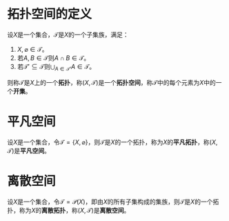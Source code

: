 # 拓扑空间的定义

设$X$是一个集合，$\mathcal{T}$是$X$的一个子集族，满足：
1. $X,\varnothing\in\mathcal{T}$。
1. 若$A,B\in\mathcal{T}$则$A\cap B\in\mathcal{T}$。
1. 若$\mathcal{T}'\subseteq\mathcal{T}$则$\bigcup_{A\in\mathcal{T}'}A\in\mathcal{T}$。

则称$\mathcal{T}$是$X$上的一个**拓扑**，称$(X,\mathcal{T})$是一个**拓扑空间**，称$\mathcal{T}$中的每个元素为$X$中的一个**开集**。

# 平凡空间

设$X$是一个集合，令$\mathcal{T} = \{X,\varnothing\}$，则$\mathcal{T}$是$X$的一个拓扑，称为$X$的<b>平凡拓扑</b>，称$(X,\mathcal{T})$是<b>平凡空间</b>。

# 离散空间

设$X$是一个集合，令$\mathcal{T} = \mathcal{P}(X)$，即由$X$的所有子集构成的集族，则$\mathcal{T}$是$X$的一个拓扑，称为$X$的<b>离散拓扑</b>，称$(X,\mathcal{T})$是<b>离散空间</b>。
